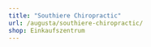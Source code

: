 ```yaml
---
title: "Southiere Chiropractic"
url: /augusta/southiere-chiropractic/
shop: Einkaufszentrum
---
```

